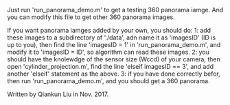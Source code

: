 Just run 'run_panorama_demo.m' to get a testing 360 panorama iamge. And you
can modify this file to get other 360 panorama images.

If you want panorama iamges added by your own, you should do:
1: add these images to a subdirectory of './data', adn name it as 
   'imagesID' (ID is up to you), then find the line 'imagesID = 1' in 
   'run_panorama_demo.m', and modify it to 'imagesID = ID', so algorithm 
   can read these images.
2: you should have the knolewdge of the sensor size (Wccd) of your camera, 
   then open 'cylinder_projection.m', find the line 'elseif imagesID == 3',
   and add another 'elseif' statement as the above.
3: if you have done correctly befor, then run 'run_panorama_demo.m', and
   you should get a 360 panorama.

Written by Qiankun Liu in Nov. 2017.

